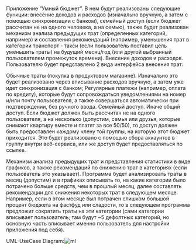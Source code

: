 Приложение “Умный бюджет”. В нем будут реализованы следующие функции: внесение доходов и расходов (изначально вручную, а затем с помощью синхронизации с банком), семейный доступ (если бюджет рассчитан не на одного человека, а на семью), также будет реализован механизм анализа предыдущих трат (определенных категорий, например) и составления рекомендаций (например, уменьшения трат в категории транспорт - такси (если пользователь поставил цель уменьшить траты) на будущий месяц/год (или другой выбранный пользователем промежуток времени). Внесение доходов и расходов. Пользователю будет представлено 2 вида интерфейса внесения трат:

Обычные траты (покупка в продуктовом магазине). Изначально это будет реализовано через вписывание расходов вручную, а затем уже идет синхронизация с банком;
Регулярные платежи (например, оплата по кредиту), которые будут сопровождаться уведомлениями на номер и/или почту пользователя, а также совершаться автоматически при подтверждении, без ручного ввода.
Семейный доступ. Иначе общий доступ. Если бюджет должен быть рассчитан не на одного пользователя, а на несколько (допустим, семья или друзья, которые снимают квартиру вместе и платят за все 50/50), то доступ должен быть предоставлен каждому члену той группы, на которую этот бюджет приходится. Это будет реализовано с помощью сбора аккаунтов в группу внутри веб-сервиса, или же доступ будет предоставляться по ссылке.

Механизм анализа предыдущих трат и представления статистики в виде графиков, а также рекомендаций по снижению трат в категориях (если пользователь это указывает). Программа будет анализировать траты в месяц (допустим) и в графиках описывать то, на какие категории было потрачено больше средств, чем в прошлый месяц, далее составлять рекомендации для снижения некоторых трат в следующем месяце. Например, если в этом месяце был потрачен слишком большой процент бюджета на фастфуд или сладости, то в следующем программа предложит сократить траты на эти категории (сами категории вписывает пользователь; там будут ~5 дефолтных категорий, но основную часть вписывает именно пользователь для настройки приложения под себя).

UML-UseCase Diagram:![ml](https://user-images.githubusercontent.com/88936411/234645433-07204eba-6e92-40c1-a749-aa986e2a16b0.png)
